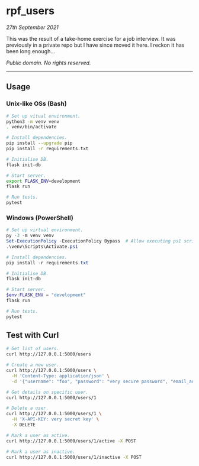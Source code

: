 # rpf\_users

_27th September 2021_

This was the result of a take-home exercise for a job interview.  It was
previously in a private repo but I have since moved it here.  I reckon it has
been long enough...

_Public domain.  No rights reserved._

---

## Usage

### Unix-like OSs (Bash)

```sh
# Set up vitual environment.
python3 -m venv venv
. venv/bin/activate

# Install dependencies.
pip install --upgrade pip
pip install -r requirements.txt

# Initialise DB.
flask init-db

# Start server.
export FLASK_ENV=development
flask run

# Run tests.
pytest
```


### Windows (PowerShell)

```powershell
# Set up virtual environment.
py -3 -m venv venv
Set-ExecutionPolicy -ExecutionPolicy Bypass  # Allow executing ps1 scripts.
.\venv\Scripts\Activate.ps1

# Install dependencies.
pip install -r requirements.txt

# Initialise DB.
flask init-db

# Start server.
$env:FLASK_ENV = "development"
flask run

# Run tests.
pytest
```


## Test with Curl

```sh
# Get list of users.
curl http://127.0.0.1:5000/users

# Create a new user.
curl http://127.0.0.1:5000/users \
  -H 'Content-Type: application/json' \
  -d '{"username": "foo", "password": "very secure password", "email_address": "foo@example.com"}'

# Get details on specific user.
curl http://127.0.0.1:5000/users/1

# Delete a user.
curl http://127.0.0.1:5000/users/1 \
  -H 'X-API-KEY: very secret key' \
  -X DELETE

# Mark a user as active.
curl http://127.0.0.1:5000/users/1/active -X POST

# Mark a user as inactive.
curl http://127.0.0.1:5000/users/1/inactive -X POST
```
